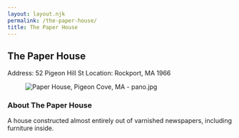 ```yaml
---
layout: layout.njk
permalink: /the-paper-house/
title: The Paper House
---
```


<article class="attraction-detail container">
  <h2>The Paper House</h2>
  <div class="attraction-meta">
    <span class="address">Address: 52 Pigeon Hill St</span>
    <span class="location">Location: Rockport, MA 1966</span>
  </div>
  <figure class="attraction-image">
    <img src="https://upload.wikimedia.org/wikipedia/commons/9/99/Paper_House%2C_Pigeon_Cove%2C_MA_-_pano.jpg?v=1743430669966" alt="Paper House, Pigeon Cove, MA - pano.jpg" loading="lazy">
  </figure>
  <div class="attraction-description">
    <h3>About The Paper House</h3>
    <p>A house constructed almost entirely out of varnished newspapers, including furniture inside.</p>
  </div>
  
</article>